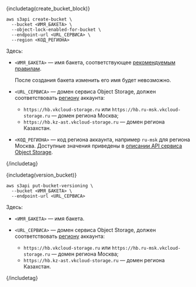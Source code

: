 <!-- КОМАНДА СОЗДАНИЯ БАКЕТА-->

{includetag(create_bucket_block)}

```console
aws s3api create-bucket \
  --bucket <ИМЯ_БАКЕТА> \
  --object-lock-enabled-for-bucket \
  --endpoint-url <URL_СЕРВИСА> \
  --region <КОД_РЕГИОНА>
```

Здесь:

- `<ИМЯ_БАКЕТА>` — имя бакета, соответствующее [рекомендуемым правилам](/ru/storage/s3/concepts/about#bucket_naming).

   После создания бакета изменить его имя будет невозможно.     

- `<URL_СЕРВИСА>` — домен сервиса Object Storage, должен соответствовать [региону](/ru/tools-for-using-services/account/concepts/regions) аккаунта:

   - `https://hb.vkcloud-storage.ru` или `https://hb.ru-msk.vkcloud-storage.ru` — домен региона Москва;
   - `https://hb.kz-ast.vkcloud-storage.ru` — домен региона Казахстан.

- `<КОД_РЕГИОНА>` — код региона аккаунта, например `ru-msk` для региона Москва. Доступные значения приведены в [описании API сервиса Object Storage](/ru/tools-for-using-services/api/api-spec/s3-rest-api/intro#avtorizaciya_i_autentifikaciya).

{/includetag}

<!-- КОМАНДА ВКЛЮЧЕНИЯ ВЕРСИОНИРОВАНИЯ-->

{includetag(version_bucket)}

```console
aws s3api put-bucket-versioning \
  --bucket <ИМЯ_БАКЕТА> \
  --endpoint-url <URL_СЕРВИСА>  
```

Здесь:

- `<ИМЯ_БАКЕТА>` — имя бакета.
- `<URL_СЕРВИСА>` — домен сервиса Object Storage, должен соответствовать [региону](/ru/tools-for-using-services/account/concepts/regions) аккаунта:

   - `https://hb.vkcloud-storage.ru` или `https://hb.ru-msk.vkcloud-storage.ru` — домен региона Москва;
   - `https://hb.kz-ast.vkcloud-storage.ru` — домен региона Казахстан.

{/includetag}